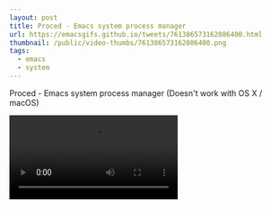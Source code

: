 ```yaml
---
layout: post
title: Proced - Emacs system process manager
url: https://emacsgifs.github.io/tweets/761386573162086400.html
thumbnail: /public/video-thumbs/761386573162086400.png
tags:
  - emacs
  - system
---
```


Proced - Emacs system process manager (Doesn't work with OS X / macOS)

<video controls autoplay loop>
  <source src="/public/videos/761386573162086400.mp4" type="video/mp4">
    Sorry your browser does not support the video tag, maybe time to upgrade?
</video>
